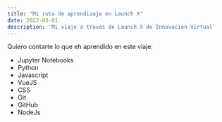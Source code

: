 ```yaml
---
title: "Mi ruta de aprendizaje en Launch X"
date: 2022-03-01
description: 'Mi viaje a traves de Launch X de Innovacion Virtual'
---
```


Quiero contarte lo que eh aprendido en este viaje:
- Jupyter Notebooks
- Python
- Javascript
- VueJS
- CSS
- Git
- GitHub
- NodeJs
